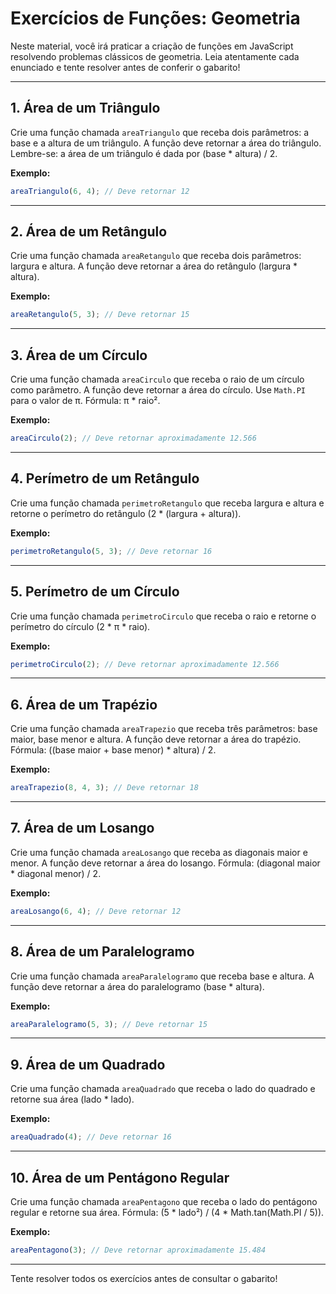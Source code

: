 # Exercícios de Funções: Geometria

Neste material, você irá praticar a criação de funções em JavaScript resolvendo problemas clássicos de geometria. Leia atentamente cada enunciado e tente resolver antes de conferir o gabarito!

---

## 1. Área de um Triângulo
Crie uma função chamada `areaTriangulo` que receba dois parâmetros: a base e a altura de um triângulo. A função deve retornar a área do triângulo. Lembre-se: a área de um triângulo é dada por (base * altura) / 2.

**Exemplo:**
```js
areaTriangulo(6, 4); // Deve retornar 12
```

---

## 2. Área de um Retângulo
Crie uma função chamada `areaRetangulo` que receba dois parâmetros: largura e altura. A função deve retornar a área do retângulo (largura * altura).

**Exemplo:**
```js
areaRetangulo(5, 3); // Deve retornar 15
```

---

## 3. Área de um Círculo
Crie uma função chamada `areaCirculo` que receba o raio de um círculo como parâmetro. A função deve retornar a área do círculo. Use `Math.PI` para o valor de π. Fórmula: π * raio².

**Exemplo:**
```js
areaCirculo(2); // Deve retornar aproximadamente 12.566
```

---

## 4. Perímetro de um Retângulo
Crie uma função chamada `perimetroRetangulo` que receba largura e altura e retorne o perímetro do retângulo (2 * (largura + altura)).

**Exemplo:**
```js
perimetroRetangulo(5, 3); // Deve retornar 16
```

---

## 5. Perímetro de um Círculo
Crie uma função chamada `perimetroCirculo` que receba o raio e retorne o perímetro do círculo (2 * π * raio).

**Exemplo:**
```js
perimetroCirculo(2); // Deve retornar aproximadamente 12.566
```

---

## 6. Área de um Trapézio
Crie uma função chamada `areaTrapezio` que receba três parâmetros: base maior, base menor e altura. A função deve retornar a área do trapézio. Fórmula: ((base maior + base menor) * altura) / 2.

**Exemplo:**
```js
areaTrapezio(8, 4, 3); // Deve retornar 18
```

---

## 7. Área de um Losango
Crie uma função chamada `areaLosango` que receba as diagonais maior e menor. A função deve retornar a área do losango. Fórmula: (diagonal maior * diagonal menor) / 2.

**Exemplo:**
```js
areaLosango(6, 4); // Deve retornar 12
```

---

## 8. Área de um Paralelogramo
Crie uma função chamada `areaParalelogramo` que receba base e altura. A função deve retornar a área do paralelogramo (base * altura).

**Exemplo:**
```js
areaParalelogramo(5, 3); // Deve retornar 15
```

---

## 9. Área de um Quadrado
Crie uma função chamada `areaQuadrado` que receba o lado do quadrado e retorne sua área (lado * lado).

**Exemplo:**
```js
areaQuadrado(4); // Deve retornar 16
```

---

## 10. Área de um Pentágono Regular
Crie uma função chamada `areaPentagono` que receba o lado do pentágono regular e retorne sua área. Fórmula: (5 * lado²) / (4 * Math.tan(Math.PI / 5)).

**Exemplo:**
```js
areaPentagono(3); // Deve retornar aproximadamente 15.484
```

---

Tente resolver todos os exercícios antes de consultar o gabarito! 
